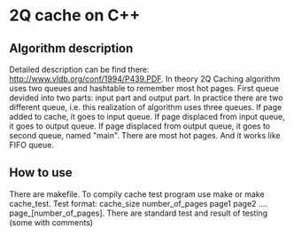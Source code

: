 # 2Q cache on C++

## Algorithm description
Detailed description can be find there: http://www.vldb.org/conf/1994/P439.PDF.
In theory 2Q Caching algorithm uses two queues and hashtable to remember most hot pages. First queue devided into two parts: input part and output part. In practice there are two different queue, i.e. this realization of algorithm uses three queues. If page added to cache, it goes to input queue. If page displaced from input queue, it goes to output queue. If page displaced from output queue, it goes to second queue, named "main". There are most hot pages. And it works like FIFO queue.
## How to use
There are makefile. To compilу cache test program use make or make cache_test. Test format: cache_size number_of_pages page1 page2 .... page_[number_of_pages]. There are standard test and result of testing (some with comments)
